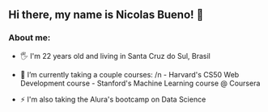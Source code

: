## Hi there, my name is Nicolas Bueno! 👋

### About me:

- 🖐 I'm 22 years old and living in Santa Cruz do Sul, Brasil
- 🌱 I’m currently taking a couple courses: /n
        - Harvard's CS50 Web Development course
        - Stanford's Machine Learning course @ Coursera

- ⚡ I'm also taking the Alura's bootcamp on Data Science
